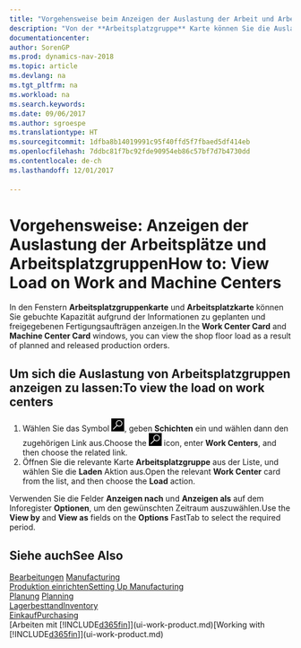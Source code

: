 ```yaml
---
title: "Vorgehensweise beim Anzeigen der Auslastung der Arbeit und Arbeitsplätze"
description: "Von der **Arbeitsplatzgruppe** Karte können Sie die Auslastung der Arbeitsplatzgruppen aufgrund der freigegebenen Fertigungsaufträgen anzeigen."
documentationcenter: 
author: SorenGP
ms.prod: dynamics-nav-2018
ms.topic: article
ms.devlang: na
ms.tgt_pltfrm: na
ms.workload: na
ms.search.keywords: 
ms.date: 09/06/2017
ms.author: sgroespe
ms.translationtype: HT
ms.sourcegitcommit: 1dfba8b14019991c95f40ffd5f7fbaed5df414eb
ms.openlocfilehash: 7ddbc81f7bc92fde90954eb86c57bf7d7b4730dd
ms.contentlocale: de-ch
ms.lasthandoff: 12/01/2017

---
```

# <a name="how-to-view-load-on-work-and-machine-centers"></a><span data-ttu-id="9202c-103">Vorgehensweise: Anzeigen der Auslastung der Arbeitsplätze und Arbeitsplatzgruppen</span><span class="sxs-lookup"><span data-stu-id="9202c-103">How to: View Load on Work and Machine Centers</span></span>
<span data-ttu-id="9202c-104">In den Fenstern **Arbeitsplatzgruppenkarte** und **Arbeitsplatzkarte** können Sie gebuchte Kapazität aufgrund der Informationen zu geplanten und freigegebenen Fertigungsaufträgen anzeigen.</span><span class="sxs-lookup"><span data-stu-id="9202c-104">In the **Work Center Card** and **Machine Center Card** windows, you can view the shop floor load as a result of planned and released production orders.</span></span>    

## <a name="to-view-the-load-on-work-centers"></a><span data-ttu-id="9202c-105">Um sich die Auslastung von Arbeitsplatzgruppen anzeigen zu lassen:</span><span class="sxs-lookup"><span data-stu-id="9202c-105">To view the load on work centers</span></span>  
1.  <span data-ttu-id="9202c-106">Wählen Sie das Symbol ![Nach Seite oder Bericht suchen](media/ui-search/search_small.png "Symbol Nach Seite oder Bericht suchen"), geben **Schichten** ein und wählen dann den zugehörigen Link aus.</span><span class="sxs-lookup"><span data-stu-id="9202c-106">Choose the ![Search for Page or Report](media/ui-search/search_small.png "Search for Page or Report icon") icon, enter **Work Centers**, and then choose the related link.</span></span>  
2.  <span data-ttu-id="9202c-107">Öffnen Sie die relevante Karte **Arbeitsplatzgruppe** aus der Liste, und wählen Sie die **Laden** Aktion aus.</span><span class="sxs-lookup"><span data-stu-id="9202c-107">Open the relevant **Work Center** card from the list, and then choose the **Load** action.</span></span>  

<span data-ttu-id="9202c-108">Verwenden Sie die Felder **Anzeigen nach** und **Anzeigen als** auf dem Inforegister **Optionen**, um den gewünschten Zeitraum auszuwählen.</span><span class="sxs-lookup"><span data-stu-id="9202c-108">Use the **View by** and **View as** fields on the **Options** FastTab to select the required period.</span></span>  

## <a name="see-also"></a><span data-ttu-id="9202c-109">Siehe auch</span><span class="sxs-lookup"><span data-stu-id="9202c-109">See Also</span></span>  
<span data-ttu-id="9202c-110">[Bearbeitungen](production-manage-manufacturing.md)  </span><span class="sxs-lookup"><span data-stu-id="9202c-110">[Manufacturing](production-manage-manufacturing.md)  </span></span>  
[<span data-ttu-id="9202c-111">Produktion einrichten</span><span class="sxs-lookup"><span data-stu-id="9202c-111">Setting Up Manufacturing</span></span>](production-configure-production-processes.md)  
<span data-ttu-id="9202c-112">[Planung](production-planning.md)    </span><span class="sxs-lookup"><span data-stu-id="9202c-112">[Planning](production-planning.md)    </span></span>  
[<span data-ttu-id="9202c-113">Lagerbesttand</span><span class="sxs-lookup"><span data-stu-id="9202c-113">Inventory</span></span>](inventory-manage-inventory.md)  
[<span data-ttu-id="9202c-114">Einkauf</span><span class="sxs-lookup"><span data-stu-id="9202c-114">Purchasing</span></span>](purchasing-manage-purchasing.md)  
<span data-ttu-id="9202c-115">[Arbeiten mit [!INCLUDE[d365fin](includes/d365fin_md.md)]](ui-work-product.md)</span><span class="sxs-lookup"><span data-stu-id="9202c-115">[Working with [!INCLUDE[d365fin](includes/d365fin_md.md)]](ui-work-product.md)</span></span>


